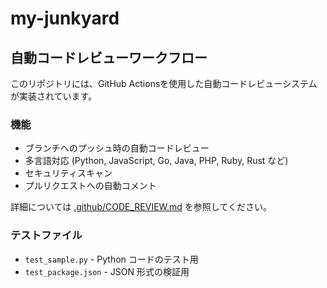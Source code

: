 # my-junkyard

## 自動コードレビューワークフロー

このリポジトリには、GitHub Actionsを使用した自動コードレビューシステムが実装されています。

### 機能
- ブランチへのプッシュ時の自動コードレビュー
- 多言語対応 (Python, JavaScript, Go, Java, PHP, Ruby, Rust など)
- セキュリティスキャン
- プルリクエストへの自動コメント

詳細については [.github/CODE_REVIEW.md](.github/CODE_REVIEW.md) を参照してください。

### テストファイル
- `test_sample.py` - Python コードのテスト用
- `test_package.json` - JSON 形式の検証用